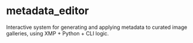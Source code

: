 # metadata_editor
Interactive system for generating and applying metadata to curated image galleries, using XMP + Python + CLI logic.

